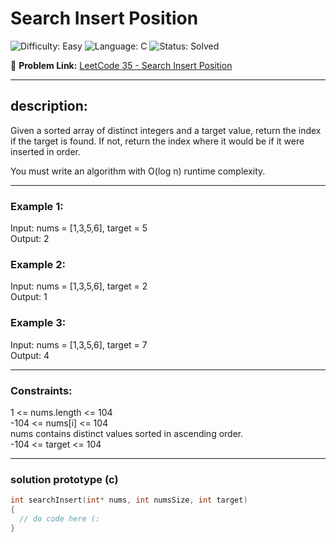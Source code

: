 # Search Insert Position<br>
![Difficulty: Easy](https://img.shields.io/badge/Difficulty-Easy-lightgreen?style=for-the-badge)
![Language: C](https://img.shields.io/badge/Language-C-lightyellow?style=for-the-badge)
![Status: Solved](https://img.shields.io/badge/Status-Solved-lightblue?style=for-the-badge)


🔗 **Problem Link:** [LeetCode 35 - Search Insert Position](https://leetcode.com/problems/search-insert-position/description/)<br>

---

## description: <br>
Given a sorted array of distinct integers and a target value, return the index if the target is found. If not, return the index where it would be if it were inserted in order.

You must write an algorithm with O(log n) runtime complexity.

 ---

### Example 1:<br>

Input: nums = [1,3,5,6], target = 5<br>
Output: 2<br>
 ### Example 2:<br>

Input: nums = [1,3,5,6], target = 2<br>
Output: 1<br>
### Example 3:<br>

Input: nums = [1,3,5,6], target = 7<br>
Output: 4<br>

 ---

### Constraints:<br>

1 <= nums.length <= 104<br>
-104 <= nums[i] <= 104<br>
nums contains distinct values sorted in ascending order.<br>
-104 <= target <= 104<br>

---

### solution prototype (c)<br>
```c
int searchInsert(int* nums, int numsSize, int target)
{
  // do code here (:
}
```
